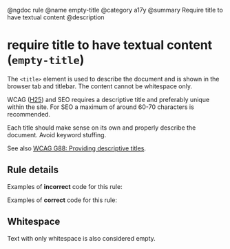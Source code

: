 @ngdoc rule
@name empty-title
@category a17y
@summary Require title to have textual content
@description

# require title to have textual content (`empty-title`)

The `<title>` element is used to describe the document and is shown in the
browser tab and titlebar. The content cannot be whitespace only.

WCAG ([H25][wcag-h25]) and SEO requires a descriptive title and preferably
unique within the site. For SEO a maximum of around 60-70 characters is
recommended.

Each title should make sense on its own and properly describe the
document. Avoid keyword stuffing.

See also [WCAG G88: Providing descriptive titles][wcag-g88].

[wcag-h25]: https://www.w3.org/WAI/WCAG21/Techniques/html/H25
[wcag-g88]: https://www.w3.org/WAI/WCAG21/Techniques/general/G88

## Rule details

Examples of **incorrect** code for this rule:

<validate name="incorrect" rules="empty-title">
    <head>
        <title></title>
    </head>
</validate>

Examples of **correct** code for this rule:

<validate name="correct" rules="empty-title">
    <head>
        <title>Lorem ipsum</title>
    </head>
</validate>

## Whitespace

Text with only whitespace is also considered empty.

<validate name="whitespace" rules="empty-title">
    <head>
        <title> </title>
    </head>
</validate>

